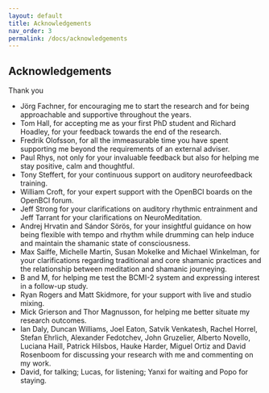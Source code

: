 ```yaml
---
layout: default
title: Acknowledgements
nav_order: 3
permalink: /docs/acknowledgements
---
```


## Acknowledgements

Thank you

- Jörg Fachner, for encouraging me to start the research and for being approachable and supportive throughout the years.
- Tom Hall, for accepting me as your first PhD student and Richard Hoadley, for your feedback towards the end of the research.
- Fredrik Olofsson, for all the immeasurable time you have spent supporting me beyond the requirements of an external adviser.
- Paul Rhys, not only for your invaluable feedback but also for helping me stay positive, calm and thoughtful.
- Tony Steffert, for your continuous support on auditory neurofeedback training.
- William Croft, for your expert support with the OpenBCI boards on the OpenBCI forum.
- Jeff Strong for your clarifications on auditory rhythmic entrainment and Jeff Tarrant for your clarifications on NeuroMeditation.
- Andrej Hrvatin and Sándor Sörös, for your insightful guidance on how being flexible with tempo and rhythm while drumming can help induce and maintain the shamanic state of consciousness.
- Max Saiffe, Michelle Martin, Susan Mokelke and Michael Winkelman, for your clarifications regarding traditional and core shamanic practices and the relationship between meditation and shamanic journeying.
- B and M, for helping me test the BCMI-2 system and expressing interest in a follow-up study. 
- Ryan Rogers and Matt Skidmore, for your support with live and studio mixing. 
- Mick Grierson and Thor Magnusson, for helping me better situate my research outcomes.
- Ian Daly, Duncan Williams, Joel Eaton, Satvik Venkatesh, Rachel Horrel, Stefan Ehrlich, Alexander Fedotchev, John Gruzelier, Alberto Novello, Luciana Haill, Patrick Hilsbos, Hauke Harder, Miguel Ortiz and David Rosenboom for discussing your research with me and commenting on my work.
- David, for talking; Lucas, for listening; Yanxi for waiting and Popo for staying.
